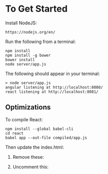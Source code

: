 # To Get Started

Install NodeJS:

	https://nodejs.org/en/

Run the following from a terminal:

	npm install
	npm install -g bower
	bower install
	node server/app.js

The following should appear in your terminal:

	> node server/app.js
	angular listening at http://localhost:8080/
	react listening at http://localhost:8081/

## Optimizations

To compile React:

	npm install --global babel-cli
	cd react
	babel app --out-file compiled/app.js
	
Then update the index.html:

1. Remove these:
	<script src="vendor/browser.js"></script>
	<script type="text/babel" src="app/home.jsx"></script>
	<script type="text/babel" src="app/footer.jsx"></script>

2. Uncomment this:
	<script src="compiled/app.js"></script>
